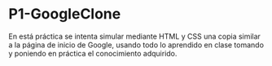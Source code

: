# P1-GoogleClone
En está práctica se intenta simular mediante HTML y CSS una copia similar a la página de inicio de Google, usando todo lo aprendido en clase tomando y poniendo en práctica el
conocimiento adquirido.
